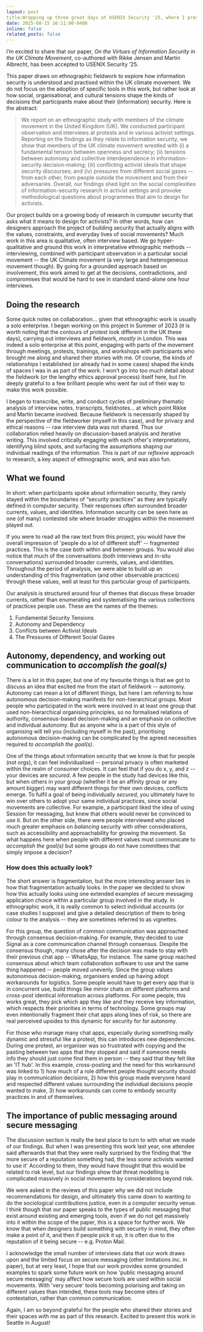 ```yaml
---
layout: post
title:Wrapping up three great days at USENIX Security '25, where I presented new work on the UK climate movement. I'm also excited share that this work received an **Honourable Mention for Best Paper** award!
date: 2025-08-15 16:11:00-0400
inline: false
related_posts: false
---
```


I’m excited to share that our paper, _On the Virtues of Information Security in the UK Climate Movement_, co-authored with Rikke Jensen and Martin Albrecht, has been accepted to USENIX Security ’25.

This paper draws on ethnographic fieldwork to explore how information security is understood and practised within the UK climate movement. We do not focus on the adoption of specific tools in this work, but rather look at how social, organisational, and cultural tensions shape the kinds of decisions that participants make about their (information) security. Here is the abstract:

> We report on an ethnographic study with members of the climate movement in the United Kingdom (UK). We conducted participant observation and interviews at protests and in various activist settings. Reporting on the findings as they relate to information security, we show that members of the UK climate movement wrestled with (i) a fundamental tension between openness and secrecy; (ii) tensions between autonomy and collective interdependence in information-security decision-making; (iii) conflicting activist ideals that shape security discourses; and (iv) pressures from different social gazes -- from each other, from people outside the movement and from their adversaries. Overall, our findings shed light on the social complexities of information-security research in activist settings and provoke methodological questions about programmes that aim to design for activists.

Our project builds on a growing body of research in computer security that asks what it means to design for activists? In other words, how can designers approach the project of building security that actually aligns with the values, constraints, and everyday lives of social movements? Much work in this area is qualitative, often interview based. We go hyper-qualitative and ground this work in interpretative ethnographic methods -- interviewing, combined with participant observation in a particular social movement -- the UK Climate movement (a very large and heterogeneous movement though). By going for a grounded approach based on involvement, this work aimed to get at the decisions, contradictions, and compromises that would be hard to see in standard stand-alone one hour interviews.  

## Doing the research

Some quick notes on collaboration... given that ethnographic work is usually a solo enterprise. I began working on this project in Summer of 2023 (it is worth noting that the contours of protest look different in the UK these days), carrying out interviews and fieldwork, *mostly* in London. This was indeed a solo enterprise at this point, engaging with parts of the movement through meetings, protests, trainings, and workshops with participants who brought me along and shared their stories with me. Of course, the kinds of relationships I established (or already had in some cases) shaped the kinds of spaces I was in as part of the work. I won’t go into too much detail about the fieldwork (or the lengthy ethics approval process) itself here, but I’m deeply grateful to a few brilliant people who went far out of their way to make this work possible. 

I began to transcribe, write, and conduct cycles of preliminary thematic analysis of interview notes, transcripts, fieldnotes... at which point Rikke and Martin became involved. Because fieldwork is necessarily shaped by the perspective of the fieldworker (myself in this case), and for privacy and ethical reasons -- raw interview data was not shared. Thus our collaboration relied heavily on discussion-based analysis and iterative writing. This involved critically engaging with each other's interpretations, identifying blind spots, and surfacing the assumptions shaping our individual readings of the information. This is part of our *reflexive* approach to research, a key aspect of ethnographic work, and was also fun.
## What we found

In short: when participants spoke about information security, they rarely stayed within the boundaries of “security practices” as they are typically defined in computer security. Their responses often surrounded broader currents, values, and identities. Information security can be seen here as one (of many) contested site where broader struggles within the movement played out. 

If you were to read all the raw text from this project, you would have the overall impression of 'people do a lot of different stuff' -- fragmented practices. This is the case both within and between groups. You would also notice that much of the conversations (both interviews and in-situ conversations) surrounded broader currents, values, and identities. Throughout the period of analysis, we were able to build up an understanding of this fragmentation (and other observable practices) through these values, well at least for this particular group of participants. 

Our analysis is structured around four of themes that discuss these broader currents, rather than enumerating and systematising the various collections of practices people use. These are the names of the themes: 

1. Fundamental Security Tensions
2. Autonomy and Dependency
3. Conflicts between Activist Ideals
4. The Pressures of Different Social Gazes

## Autonomy, dependency, and working out communication to *accomplish the goal(s)*

There is a lot in this paper, but one of my favourite things is that we got to discuss an idea that excited me from the start of fieldwork -- autonomy. Autonomy can mean a lot of different things, but here I am referring to how autonomous decision-making manifests for non-hierarchical groups. Most people who participated in the work were involved in at least one group that used non-hierarchical organising principles, so no formalised relations of authority, consensus-based decision-making and an emphasis on collective and individual autonomy. But as anyone who is a part of this style of organising will tell you (including myself in the past), prioritising autonomous decision-making can be complicated by the agreed necessities required *to accomplish the goal(s)*. 

One of the things about information security that we know is that for people (not orgs), it can feel individualised -- personal privacy is often marketed within the realm of consumer choices. It can feel that if you do x, y, and z -- your devices are *secured*. A few people in the study had devices like this, but when others in your group (whether it be an affinity group or any amount bigger) may want different things for their own devices, conflicts emerge. To fulfil a goal of being individually *secured*, you ultimately have to win over others to adopt your same individual practices, since social movements are collective. For example, a participant liked the idea of using Session for messaging, but knew that others would never be convinced to use it. But on the other side, there were people interviewed who placed much greater emphasis on *balancing* security with other considerations, such as accessibility and approachability for growing the movement. So what happens here when people with different values must communicate to *accomplish the goal(s)* but some groups do not have committees that simply impose a decision?

### How does this actually look?

The short answer is fragmentation, but the more interesting answer lies in how that fragmentation actually looks. In the paper we decided to show how this actually looks using one extended examples of secure messaging application choice within a particular group involved in the study. In ethnographic work, it is really common to select individual accounts (or case studies I suppose) and give a detailed description of them to bring colour to the analysis -- they are sometimes referred to as vignettes. 

For this group, the question of common communication was approached through consensus decision-making. For example, they decided to use Signal as a core communication channel through consensus. Despite the consensus though, many chose after the decision was made to stay with their previous chat app -- WhatsApp, for instance. The same group reached consensus about which team collaboration software to use and the same thing happened -- people moved unevenly. Since the group values autonomous decision-making, organisers ended up having adopt workarounds for logistics. Some people would have to get every app that is in concurrent use, build things like mirror chats on different platforms and *cross-post* identical information across platforms. For some people, this works great, they pick which app they like and they receive key information, which respects their priorities in terms of technology. Some groups may even intentionally fragment their chat apps along lines of risk, so there are real perceived upsides to this dynamic for security for for autonomy.

For those who manage many chat apps, especially during something really dynamic and stressful like a protest, this can introduces new dependencies. During one protest, an organiser was so frustrated with copying and the pasting between two apps that they stopped and said if someone needs info they should just come find them in person -- they said that they felt like an 'IT hub'. In this example, cross-posting and the need for this workaround was linked to 1) how much of a role different people thought security should play in communication decisions, 2) how this group made everyone heard and respected different values surrounding the individual decisions people wanted to make, 3) how workarounds can come to embody security practices in and of themselves.

## The importance of public messaging around secure messaging 

The discussion section is really the best place to turn to with what we made of our findings. But when I was presenting this work last year, one attendee said afterwards that that they were really surprised by the finding that 'the more secure of a reputation something had, the less *some* activists wanted to use it' According to them, they would have thought that this would be related to risk level, but our findings show that threat modelling is complicated massively in social movements by considerations beyond risk. 

We were asked in the reviews of this paper why we did not include recommendations for design, and ultimately this came down to wanting to do the sociological contributions justice, even in a computer security venue. I think though that our paper speaks to the types of public messaging that exist around existing and emerging tools, even if we do not get massively into it within the scope of the paper, this is a space for further work. We know that when designers build something with security in mind, they often make a point of it, and then if people pick it up, it is often due to the reputation of it being secure -- e.g. Proton Mail. 

I acknowledge the small number of interviews data that our work draws upon and the limited focus on secure messaging (other limitations inc. in paper), but at very least, I hope that our work provides some grounded examples to spark some future work on how 'public messaging around secure messaging' may affect how secure tools are used within social movements. With 'very secure' tools becoming polarising and taking on different values than intended, these tools may become sites of contestation, rather than common communication.

Again, I am so beyond grateful for the people who shared their stories and their spaces with me as part of this research. Excited to present this work in Seattle in August! 
